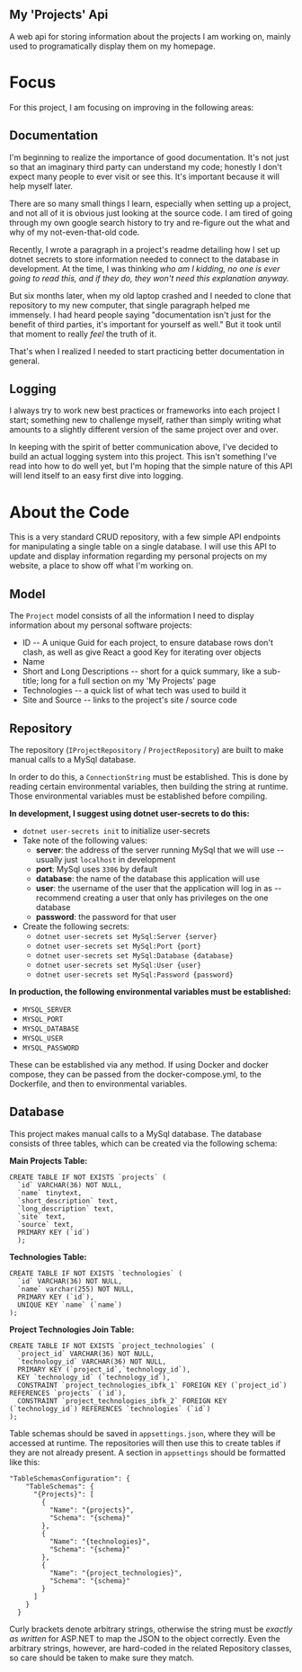 ## My 'Projects' Api

A web api for storing information about the projects I am working on, mainly used to programatically display them on my homepage.

# Focus
For this project, I am focusing on improving in the following areas:

## Documentation
I'm beginning to realize the importance of good documentation. It's not just so that an imaginary third party can understand my code; honestly I don't expect many people to ever visit or see this. It's important because it will help myself later.

There are so many small things I learn, especially when setting up a project, and not all of it is obvious just looking at the source code. I am tired of going through my own google search history to try and re-figure out the what and why of my not-even-that-old code.

Recently, I wrote a paragraph in a project's readme detailing how I set up dotnet secrets to store information needed to connect to the database in development. At the time, I was thinking *who am I kidding, no one is ever going to read this, and if they do, they won't need this explanation anyway.*

But six months later, when my old laptop crashed and I needed to clone that repository to my new computer, that single paragraph helped me immensely. I had heard people saying "documentation isn't just for the benefit of third parties, it's important for yourself as well." But it took until that moment to really *feel* the truth of it.

That's when I realized I needed to start practicing better documentation in general.

## Logging

I always try to work new best practices or frameworks into each project I start; something new to challenge myself, rather than simply writing what amounts to a slightly different version of the same project over and over.

In keeping with the spirit of better communication above, I've decided to build an actual logging system into this project. This isn't something I've read into how to do well yet, but I'm hoping that the simple nature of this API will lend itself to an easy first dive into logging.

# About the Code

This is a very standard CRUD repository, with a few simple API endpoints for manipulating a single table on a single database. I will use this API to update and display information regarding my personal projects on my website, a place to show off what I'm working on.

## Model

The `Project` model consists of all the information I need to display information about my personal software projects:

- ID -- A unique Guid for each project, to ensure database rows don't clash, as well as give React a good Key for iterating over objects
- Name
- Short and Long Descriptions -- short for a quick summary, like a sub-title; long for a full section on my 'My Projects' page
- Technologies -- a quick list of what tech was used to build it
- Site and Source -- links to the project's site / source code

## Repository

The repository (`IProjectRepository` / `ProjectRepository`) are built to make manual calls to a MySql database.

In order to do this, a `ConnectionString` must be established. This is done by reading certain environmental variables, then building the string at runtime. Those environmental variables must be established before compiling.

**In development, I suggest using dotnet user-secrets to do this:**
- `dotnet user-secrets init` to initialize user-secrets
- Take note of the following values:
    - **server**: the address of the server running MySql that we will use -- usually just `localhost` in development
    - **port**: MySql uses `3306` by default
    - **database**: the name of the database this application will use
    - **user**: the username of the user that the application will log in as -- recommend creating a user that only has privileges on the one database
    - **password**: the password for that user
- Create the following secrets:
    - `dotnet user-secrets set MySql:Server {server}`
    - `dotnet user-secrets set MySql:Port {port}`
    - `dotnet user-secrets set MySql:Database {database}`
    - `dotnet user-secrets set MySql:User {user}`
    - `dotnet user-secrets set MySql:Password {password}`

**In production, the following environmental variables must be established:**

- `MYSQL_SERVER`
- `MYSQL_PORT`
- `MYSQL_DATABASE`
- `MYSQL_USER`
- `MYSQL_PASSWORD`

These can be established via any method. If using Docker and docker compose, they can be passed from the docker-compose.yml, to the Dockerfile, and then to environmental variables.

## Database

This project makes manual calls to a MySql database. The database consists of three tables, which can be created via the following schema:

**Main Projects Table:**

```
CREATE TABLE IF NOT EXISTS `projects` (
  `id` VARCHAR(36) NOT NULL,
  `name` tinytext,
  `short_description` text,
  `long_description` text,
  `site` text,
  `source` text,
  PRIMARY KEY (`id`)
  );
```

**Technologies Table:**

```
CREATE TABLE IF NOT EXISTS `technologies` (
  `id` VARCHAR(36) NOT NULL,
  `name` varchar(255) NOT NULL,
  PRIMARY KEY (`id`),
  UNIQUE KEY `name` (`name`)
);
```

**Project Technologies Join Table:**
```
CREATE TABLE IF NOT EXISTS `project_technologies` (
  `project_id` VARCHAR(36) NOT NULL,
  `technology_id` VARCHAR(36) NOT NULL,
  PRIMARY KEY (`project_id`,`technology_id`),
  KEY `technology_id` (`technology_id`),
  CONSTRAINT `project_technologies_ibfk_1` FOREIGN KEY (`project_id`) REFERENCES `projects` (`id`),
  CONSTRAINT `project_technologies_ibfk_2` FOREIGN KEY (`technology_id`) REFERENCES `technologies` (`id`)
);
```

Table schemas should be saved in `appsettings.json`, where they will be accessed at runtime. The repositories will then use this to create tables if they are not already present. A section in `appsettings` should be formatted like this:

```
"TableSchemasConfiguration": {
    "TableSchemas": {
      "{Projects}": [
        {
          "Name": "{projects}",
          "Schema": "{schema}"
        },
        {
          "Name": "{technologies}",
          "Schema": "{schema}"
        },
        {
          "Name": "{project_technologies}",
          "Schema": "{schema}"
        }
      ]
    }
  }
```

Curly brackets denote arbitrary strings, otherwise the string must be *exactly as written* for ASP.NET to map the JSON to the object correctly. Even the arbitrary strings, however, are hard-coded in the related Repository classes, so care should be taken to make sure they match.
